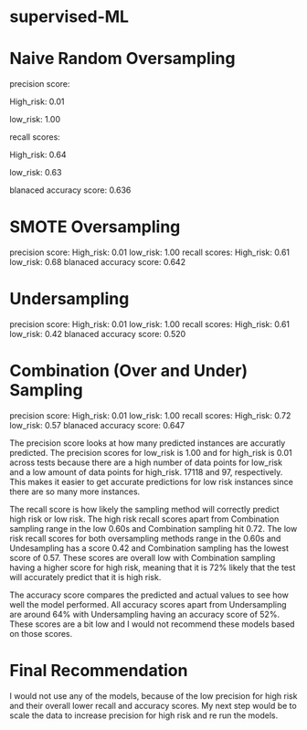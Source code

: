 # supervised-ML

# Naive Random Oversampling
precision score: 

  High_risk: 0.01
  
  low_risk: 1.00

recall scores:

  High_risk: 0.64

  low_risk: 0.63

blanaced accuracy score: 0.636

# SMOTE Oversampling
precision score: 
  High_risk: 0.01
  low_risk: 1.00
recall scores:
  High_risk: 0.61
  low_risk: 0.68
blanaced accuracy score: 0.642

# Undersampling
precision score: 
  High_risk: 0.01
  low_risk: 1.00
recall scores:
  High_risk: 0.61
  low_risk: 0.42
blanaced accuracy score: 0.520

# Combination (Over and Under) Sampling
precision score: 
  High_risk: 0.01
  low_risk: 1.00
recall scores:
  High_risk: 0.72
  low_risk: 0.57
blanaced accuracy score: 0.647

The precision score looks at how many predicted instances are accuratly predicted. 
The precision scores for low_risk is 1.00 and for high_risk is 0.01 across tests because there are a high number of data points for low_risk and a low amount of data points for high_risk. 17118 and 97, respectively. This makes it easier to get accurate predictions for low risk instances since there are so many more instances.

The recall score is how likely the sampling method will correctly predict high risk or low risk.
The high risk recall scores apart from Combination sampling range in the low 0.60s and Combination sampling hit 0.72.
The low risk recall scores for both oversampling methods range in the 0.60s and Undesampling has a score 0.42 and Combination sampling has the lowest score of 0.57. 
These scores are overall low with Combination sampling having a higher score for high risk, meaning that it is 72% likely that the test will accurately predict that it is high risk.

The accuracy score compares the predicted and actual values to see how well the model performed.
All accuracy scores apart from Undersampling are around 64% with Undersampling having an accuracy score of 52%. These scores are a bit low and I would not recommend these models based on those scores.

# Final Recommendation
I would not use any of the models, because of the low precision for high risk and their overall lower recall and accuracy scores. My next step would be to scale the data to increase precision for high risk and re run the models.

